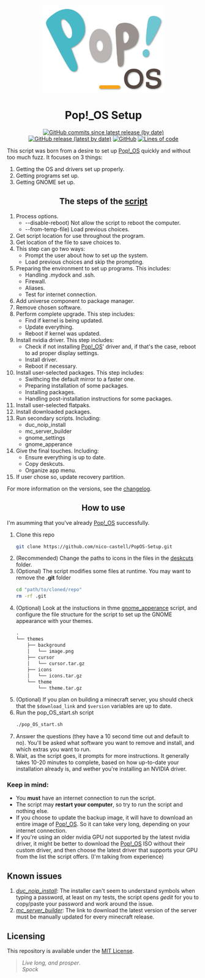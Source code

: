 <h1 align="center">
	<br><img src="assets/logo.png" width="317" height="230">
	<br><br>Pop!_OS Setup<br>
</h1>
<p align="center">
    <a href="https://github.com/nico-castell/PopOS-Setup/commits"><img alt="GitHub commits since latest release (by date)" src="https://img.shields.io/github/commits-since/nico-castell/PopOS-Setup/latest?label=Commits%20since%20last%20release&color=informational&logo=linux&logoColor=white&style=flat-square"></a>
    <a href="https://github.com/nico-castell/PopOS-Setup/releases"><img alt="GitHub release (latest by date)" src="https://img.shields.io/github/v/release/nico-castell/PopOS-Setup?color=informational&label=Release&logo=linux&logoColor=white&style=flat-square"></a>
    <a href="LICENSE"><img alt="GitHub" src="https://img.shields.io/github/license/nico-castell/PopOS-Setup?color=informational&label=License&logo=linux&logoColor=white&style=flat-square"></a>
    <a href="https://github.com/nico-castell/PopOS-Setup"><img alt="Lines of code" src="https://img.shields.io/tokei/lines/github/nico-castell/PopOS-Setup?label=Lines%20of%20code&color=informational&logo=linux&logoColor=white&style=flat-square"></a>
</p>

This script was born from a desire to set up [Pop!_OS](https://pop.system76.com/) quickly and without too much fuzz. It focuses on 3 things:

1. Getting the OS and drivers set up properly.
2. Getting programs set up.
3. Getting GNOME set up.

<h2 align="center">The steps of the <a href="pop_OS_start.sh">script</a></h2>

1. Process options.
	* --disable-reboot) Not allow the script to reboot the computer.
	* --from-temp-file) Load previous choices.
1. Get script location for use throughout the program.
1. Get location of the file to save choices to.
1. This step can go two ways:
	* Prompt the user about how to set up the system.
	* Load previous choices and skip the prompting.
1. Preparing the environment to set up programs. This includes:
	* Handling .mydock and .ssh.
	* Firewall.
	* Aliases.
	* Test for internet connection.
1. Add universe component to package manager.
1. Remove chosen software.
1. Perform complete upgrade. This step includes:
	* Find if kernel is being updated.
	* Update everything.
	* Reboot if kernel was updated.
1. Install nvidia driver. This step includes:
	* Check if not installing [Pop!_OS](https://pop.system76.com/)' driver
	and, if that's the case, reboot to ad proper
	display settings.
	* Install driver.
	* Reboot if necessary.
1. Install user-selected packages. This step includes:
	* Swithcing the default mirror to a faster one.
	* Preparing installation of some packages.
	* Installing packages.
	* Handling post-installation instructions for some packages.
1. Install user-selected flatpaks.
1. Install downloaded packages.
1. Run secondary scripts. Including:
	* duc_noip_install
	* mc_server_builder
	* gnome_settings
	* gnome_apperance
1. Give the final touches. Including:
	* Ensure everything is up to date.
	* Copy deskcuts.
	* Organize app menu.
1. If user chose so, update recovery partition.

For more information on the versions, see the [changelog](CHANGELOG.md).

<h2 align="center">How to use</h2>

I'm asumming that you've already [Pop!_OS](https://pop.system76.com/) successfully.

1. Clone this repo
	```bash
	git clone https://github.com/nico-castell/PopOS-Setup.git
	```
2. (Recommended) Change the paths to icons in the files in the [deskcuts](deskcuts) folder.
2. (Optional) The script modifies some files at runtime. You may want to remove the **.git** folder
	```bash
	cd "path/to/cloned/repo"
	rm -rf .git
	```
3. (Optional) Look at the instuctions in thme [gnome_apperance](gnome_appearance.sh) script, and configure the file structure for the script to set up the GNOME appearance with your themes.
	```
	.
	└── themes
		├── background
		│   └── image.png
		├── cursor
		│   └── cursor.tar.gz
		├── icons
		│   └── icons.tar.gz
		└── theme
			└── theme.tar.gz
	```
4. (Optional) If you plan on building a minecraft server, you should check that the `$download_link` and `$version` variables are up to date.
5. Run the pop_OS_start.sh script
	```bash
	./pop_OS_start.sh
	```
6. Answer the questions (they have a 10 second time out and default to no). You'll be asked what software you want to remove and install, and which extras you want to run.
7. Wait, as the script goes, it prompts for more instructions. It generally takes 10-20 minutes to complete, based on how up-to-date your installation already is, and wether you're installing an NVIDIA driver.

### Keep in mind:
* You **must** have an internet connection to run the script.
* The script may **restart your computer**, so try to run the script and nothing else.
* If you choose to update the backup image, it will have to download an entire image of [Pop!_OS](https://pop.system76.com/). So it can take very long, depending on your internet connection.
* If you're using an older nvidia GPU not supported by the latest nvidia driver, it might be better to download the [Pop!_OS](https://pop.system76.com/) ISO without their custom driver, and then choose the latest driver that supports your GPU from the list the script offers. (I'm talking from experience)

## Known issues

1. [*duc_noip_install*](duc_noip_install): The installer can't seem to understand symbols when typing a password, at least on my tests, the script opens *gedit* for you to copy/paste your password and work around the issue.
2. [*mc_server_builder*](mc_server_builder): The link to download the latest version of the server must be manually updated for every minecraft release.

## Licensing
This repository is available under the [MIT License](LICENSE).

> *Live long, and prosper*.  
> *Spock*

